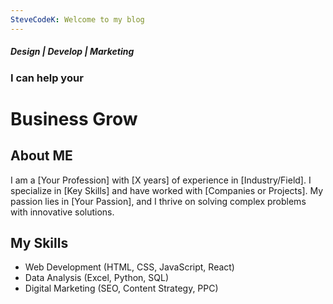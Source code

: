 ```yaml
---
SteveCodeK: Welcome to my blog
---
```

##### *Design | Develop | Marketing*

### I can help your
# Business Grow

## About ME
I am a [Your Profession] with [X years] of experience in [Industry/Field]. I specialize in [Key Skills] and have worked with [Companies or Projects]. My passion lies in [Your Passion], and I thrive on solving complex problems with innovative solutions.

## My Skills
- Web Development (HTML, CSS, JavaScript, React)
- Data Analysis (Excel, Python, SQL)
- Digital Marketing (SEO, Content Strategy, PPC)
